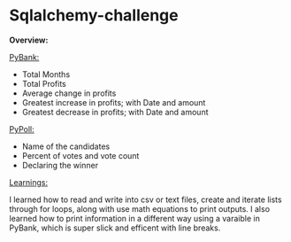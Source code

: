 # Sqlalchemy-challenge

**Overview:**

<ins>PyBank:</ins>
* Total Months
* Total Profits
* Average change in profits
* Greatest increase in profits; with Date and amount
* Greatest decrease in profits; with Date and amount



<ins>PyPoll:</ins>
* Name of the candidates
* Percent of votes and vote count
* Declaring the winner



<ins>Learnings:</ins>

I learned how to read and write into csv or text files, create and iterate lists through for loops, along with use math equations to print outputs.
I also learned how to print information in a different way using a varaible in PyBank, which is super slick and efficent with line breaks.
